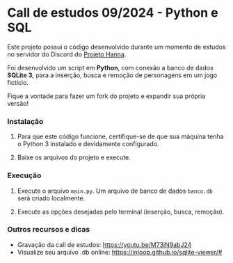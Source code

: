 # Call de estudos 09/2024 - Python e SQL
Este projeto possui o código desenvolvido durante um momento de estudos no servidor do Discord do [Projeto Hanna](https://linktr.ee/projeto_hanna).

Foi desenvolvido um script em **Python**, com conexão a banco de dados **SQLite 3**, para a inserção, busca e remoção de personagens em um jogo fictício.

Fique a vontade para fazer um fork do projeto e expandir sua própria versão!

### Instalação
1. Para que este código funcione, certifique-se de que sua máquina tenha o Python 3 instalado e devidamente configurado.

2. Baixe os arquivos do projeto e execute.

### Execução
1. Execute o arquivo `main.py`. Um arquivo de banco de dados `banco.db` será criado localmente.

2. Execute as opções desejadas pelo terminal (inserção, busca, remoção).

### Outros recursos e dicas
- Gravação da call de estudos: https://youtu.be/M73iN9abJ24
- Visualize seu arquivo .db online: https://inloop.github.io/sqlite-viewer/#